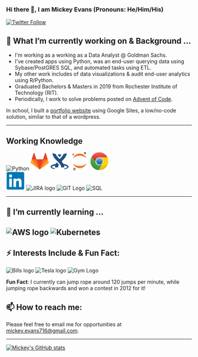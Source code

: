 ### Hi there 👋, I am Mickey Evans (Pronouns: He/Him/His)
[![Twitter Follow](https://img.shields.io/twitter/follow/MickeyEvans_?style=social)](https://twitter.com/MickeyEvans_)

## 🔭 What I’m currently working on & Background ...
 - I'm working as a working as a Data Analyst @ Goldman Sachs.
 - I've created apps using Python, was an end-user querying data using Sybase/PostGRES SQL, and automated tasks using ETL.
 - My other work includes of data visualizations & audit end-user analytics using R/Python.
 - Graduated Bachelors & Masters in 2019 from Rochester Institute of Technology (RIT).
 - Periodically, I work to solve problems posted on [Advent of Code](https://adventofcode.com/).

In school, I built a [portfolio website](https://sites.google.com/g.rit.edu/mickey/) using Google Sites, a low/no-code solution, similar to that of a wordpress. 

-----
## Working Knowledge
<img src="https://user-images.githubusercontent.com/35714965/147509321-4e06e4cd-aee2-4617-9022-76fa0d9a1920.png" 
					alt="Python" width="50" height="50" />
<img src="https://github.com/devicons/devicon/blob/master/icons/gitlab/gitlab-original.svg" 
					alt="GitLab logo" width="50" height="50" /> 
<img src="https://github.com/devicons/devicon/blob/master/icons/confluence/confluence-original.svg" 
					alt="Confluence logo" width="50" height="50" /> 
<img src="https://github.com/devicons/devicon/blob/master/icons/jupyter/jupyter-original.svg" 
					alt="Jupyter logo" width="50" height="50" /> 
<img src="https://github.com/devicons/devicon/blob/master/icons/chrome/chrome-original.svg" 
					alt="Chrome logo" width="50" height="50" />			
<img src="https://github.com/devicons/devicon/blob/master/icons/linkedin/linkedin-original.svg" 
					alt="LinkedIn logo" width="50" height="50" /> 
<img src="https://cdn.worldvectorlogo.com/logos/jira-1.svg" 
					alt="JIRA logo" width="50" height="50" /> 
<img src="https://user-images.githubusercontent.com/35714965/147426234-14fb37ce-06fd-4034-8d7a-d5482771c6c0.png" 
					alt="GIT Logo" width="50" height="50" />
<img src="https://user-images.githubusercontent.com/35714965/147509156-63a8a734-1657-450f-9611-63acf0a05015.png" 
					alt="SQL" width="100" height="50" />

-----
## 🌱 I’m currently learning ...
<img src="https://user-images.githubusercontent.com/35714965/147426312-bd8fce45-48e7-47af-83eb-d1e08d768983.png" 
					alt="AWS logo" width="50" height="50" /> 
<img src="https://user-images.githubusercontent.com/35714965/147426260-5ab45a8a-a690-4818-b54e-87b456fa97ed.png" 
					alt="Kubernetes" width="50" height="50" /> 
-----
## ⚡ Interests Include & Fun Fact:
<img src="https://cdn.worldvectorlogo.com/logos/buffalo-bills-4.svg" 
					alt="Bills logo" width="50" height="50" /> 
<img src="https://user-images.githubusercontent.com/35714965/147426524-d5467741-efe8-4fc7-b499-13afec427778.png" 
					alt="Tesla logo" width="50" height="50" /> 
<img src="https://user-images.githubusercontent.com/35714965/147426471-ccb11d8a-caeb-42be-948c-ec941ccb3d7d.png" 
					alt="Gym Logo" width="50" height="50" /> 
					
**Fun Fact**: I currently can jump rope around 120 jumps per minute, while jumping rope backwards and won a contest in 2012 for it!

## 📫 How to reach me: 
Please feel free to email me for opportunities at mickey.evans716@gmail.com. 

-----
[![Mickey's GitHub stats](https://github-readme-stats.vercel.app/api?username=mue8010)](https://github.com/mue8010/github-readme-stats)


<!--
- 👯 I’m looking to collaborate on ...
- 🤔 I’m looking for help with ...
- : ...
-->
